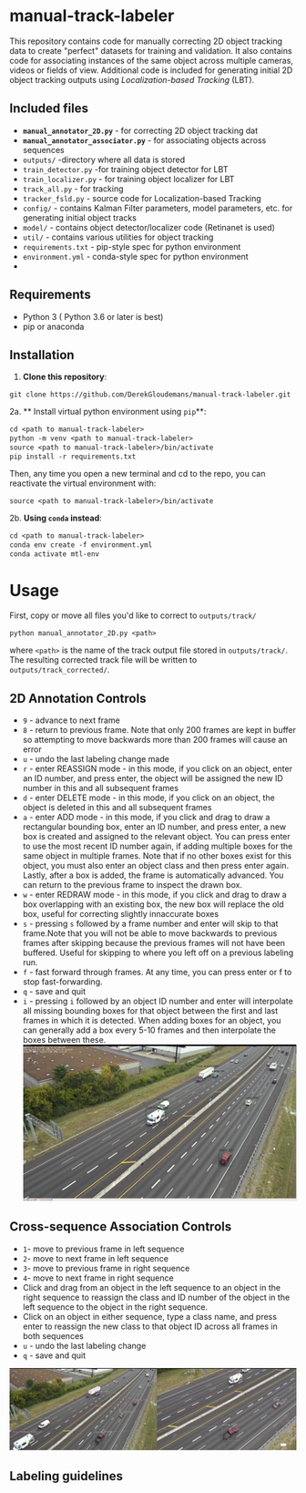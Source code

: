 # manual-track-labeler
This repository contains code for manually correcting 2D object tracking data to create "perfect" datasets for training and validation. It also contains code for associating instances of the same object across multiple cameras, videos or fields of view. Additional code is included for generating initial 2D object tracking outputs using *Localization-based Tracking* (LBT).

## Included files
- **`manual_annotator_2D.py`** -  for correcting 2D object tracking dat
- **`manual_annotator_associator.py`** -  for associating objects across sequences
- `outputs/` -directory where all data is stored
- `train_detector.py` -for training object detector for LBT
- `train_localizer.py` - for training object localizer for LBT
- `track_all.py` - for tracking 
- `tracker_fsld.py` - source code for Localization-based Tracking
- `config/` - contains Kalman Filter parameters, model parameters, etc. for generating initial object tracks
- `model/`  - contains object detector/localizer code (Retinanet is used)
- `util/`   - contains various utilities for object tracking
- `requirements.txt` - pip-style spec for python environment
- `environment.yml` - conda-style spec for python environment
- 
## Requirements
- Python 3 ( Python 3.6 or later is best)
- pip or anaconda

## Installation
1. **Clone this repository**:
```
git clone https://github.com/DerekGloudemans/manual-track-labeler.git
```

2a. ** Install virtual python environment using `pip`**:

```
cd <path to manual-track-labeler>
python -m venv <path to manual-track-labeler>
source <path to manual-track-labeler>/bin/activate
pip install -r requirements.txt
```

Then, any time you open a new terminal and cd to the repo, you can reactivate the virtual environment with:

```
source <path to manual-track-labeler>/bin/activate
```

2b. **Using `conda` instead**:

```
cd <path to manual-track-labeler>
conda env create -f environment.yml
conda activate mtl-env
```

# Usage
First, copy or move all files you'd like to correct to `outputs/track/`

```
python manual_annotator_2D.py <path>
```

where `<path>` is the name of the track output file stored in `outputs/track/`. The resulting corrected track file will be written to `outputs/track_corrected/`.

## 2D Annotation Controls
 - `9` - advance to next frame
- `8` - return to previous frame. Note that only 200 frames are kept in buffer so attempting to move backwards more than 200 frames will cause an error
- `u` - undo the last labeling change made
- `r` - enter REASSIGN mode - in this mode, if you click on an object, enter an ID number, and press enter, the object will be assigned the new ID number in this and all subsequent frames
- `d` - enter DELETE mode - in this mode, if you click on an object, the object is deleted in this and all subsequent frames
- `a` - enter ADD mode - in this mode, if you click and drag to draw a rectangular bounding box, enter an ID number, and press enter, a new box is created and assigned to the relevant object. You can press enter to use the most recent ID number again, if adding multiple boxes for the same object in multiple frames. Note that if no other boxes exist for this object, you must also enter an object class and then press enter again. Lastly, after a box is added, the frame is automatically advanced. You can return to the previous frame to inspect the drawn box.
- `w` - enter REDRAW mode - in this mode, if you click and drag to draw a box overlapping with an existing box, the new box will replace the old box, useful for correcting slightly innaccurate boxes
- `s` - pressing `s` followed by a frame number and enter will skip to that frame.Note that you will not be able to move backwards to previous frames after skipping because the previous frames will not have been buffered. Useful for skipping to where you left off on a previous labeling run.
- `f` - fast forward through frames. At any time, you can press enter or f to stop fast-forwarding.
- `q` - save and quit
- `i` - pressing `i` followed by an object ID number and enter will interpolate all missing bounding boxes for that object between the first and last frames in which it is detected. When adding boxes for an object, you can generally add a box every 5-10 frames and then interpolate the boxes between these.
![](readme_ims/2d_example.png)

## Cross-sequence Association Controls
- `1`- move to previous frame in left sequence
- `2`- move to next frame in left sequence
- `3`- move to previous frame in right sequence
- `4`- move to next frame in right sequence
- Click and drag from an object in the left sequence to an object in the right sequence to reassign the class and ID number of the object in the left sequence to the object in the right sequence.
- Click on an object in either sequence, type a class name, and press enter to reassign the new class to that object ID across all frames in both sequences
- `u` - undo the last labeling change
- `q` - save and quit

![](readme_ims/ReID_example.png)


## Labeling guidelines

